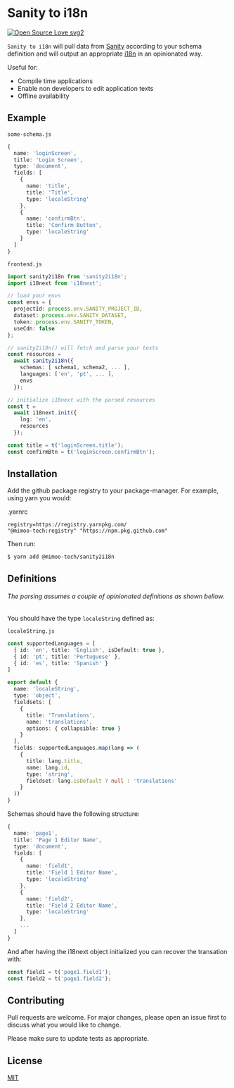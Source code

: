 # Sanity to i18n

[![Open Source Love svg2](https://badges.frapsoft.com/os/v2/open-source.svg?v=103)](https://github.com/ellerbrock/open-source-badges/)

`Sanity to i18n` will pull data from [Sanity](https://www.sanity.io/) according to your schema definition and will output an appropriate [i18n](https://www.i18next.com/) in an opinionated way.

Useful for:

* Compile time applications
* Enable non developers to edit application texts
* Offline availability

## Example

`some-schema.js`
```ts
{
  name: 'loginScreen',
  title: 'Login Screen',
  type: 'document',
  fields: [
    {
      name: 'title',
      title: 'Title',
      type: 'localeString'
    },
    {
      name: 'confirmBtn',
      title: 'Confirm Button',
      type: 'localeString'
    }
  ]
}
```

`frontend.js`
```ts
import sanity2i18n from 'sanity2i18n';
import i18next from 'i18next';

// load your envs
const envs = {
  projectId: process.env.SANITY_PROJECT_ID,
  dataset: process.env.SANITY_DATASET,
  token: process.env.SANITY_TOKEN,
  useCdn: false
};

// sanity2i18n() will fetch and parse your texts
const resources =
  await sanity2i18n({
    schemas: [ schema1, schema2, ... ],
    languages: ['en', 'pt', ... ],
    envs
  });

// initialize i18next with the parsed resources
const t =
  await i18next.init({
    lng: 'en',
    resources
  });

const title = t('loginScreen.title');
const confirmBtn = t('loginScreen.confirmBtn');
```

## Installation

Add the github package registry to your package-manager. For example, using yarn you would:

.yarnrc
```
registry=https://registry.yarnpkg.com/
"@mimoo-tech:registry" "https://npm.pkg.github.com"
```

Then run:

```
$ yarn add @mimoo-tech/sanity2i18n
```

## Definitions

###### The parsing assumes a couple of opinionated definitions as shown bellow.

You should have the type `localeString` defined as:

`localeString.js`
```ts
const supportedLanguages = [
  { id: 'en', title: 'English', isDefault: true },
  { id: 'pt', title: 'Portuguese' },
  { id: 'es', title: 'Spanish' }
]

export default {
  name: 'localeString',
  type: 'object',
  fieldsets: [
    {
      title: 'Translations',
      name: 'translations',
      options: { collapsible: true }
    }
  ],
  fields: supportedLanguages.map(lang => (
    {
      title: lang.title,
      name: lang.id,
      type: 'string',
      fieldset: lang.isDefault ? null : 'translations'
    }
  ))
}
```

Schemas should have the following structure:

```ts
{
  name: 'page1',
  title: 'Page 1 Editor Name',
  type: 'document',
  fields: [
    {
      name: 'field1',
      title: 'Field 1 Editor Name',
      type: 'localeString'
    },
    {
      name: 'field2',
      title: 'Field 2 Editor Name',
      type: 'localeString'
    },
    ...
  ]
}
```

And after having the i18next object initialized you can recover the transation with:

```ts
const field1 = t('page1.field1');
const field2 = t('page1.field2');
```

## Contributing
Pull requests are welcome. For major changes, please open an issue first to discuss what you would like to change.

Please make sure to update tests as appropriate.

## License
[MIT](https://choosealicense.com/licenses/mit/)

